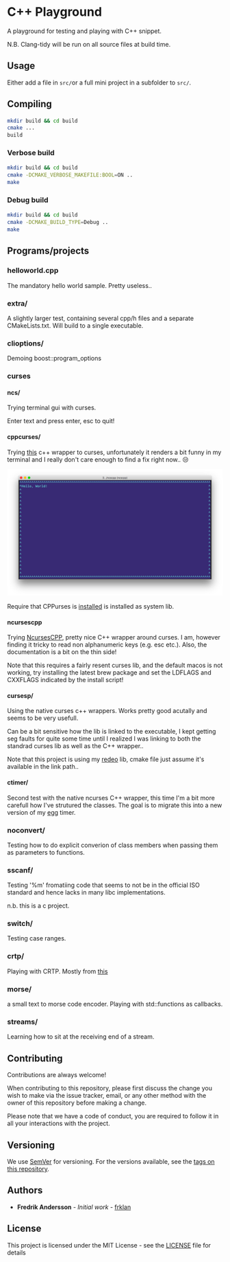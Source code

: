 # C++ Playground

 A playground for testing and playing with C++ snippet.

N.B. Clang-tidy will be run on all source files at build time.

## Usage

Either add a file in ```src/```or a full mini project in a subfolder to ```src/```.

## Compiling

```bash
mkdir build && cd build
cmake ...
build
```

### Verbose build

```bash
mkdir build && cd build
cmake -DCMAKE_VERBOSE_MAKEFILE:BOOL=ON ..
make
```

### Debug build

```bash
mkdir build && cd build
cmake -DCMAKE_BUILD_TYPE=Debug ..
make
```


## Programs/projects

### helloworld.cpp

The mandatory hello world sample. Pretty useless..

### extra/

A slightly larger test, containing several cpp/h files and a separate CMakeLists.txt. Will build to a single executable.

### clioptions/

Demoing boost::program_options

### curses

#### ncs/

Trying terminal gui with curses.

Enter text and press enter, esc to quit!

#### cppcurses/

Trying [this](https://github.com/a-n-t-h-o-n-y/CPPurses) c++ wrapper to curses, unfortunately it renders a bit funny in my terminal and I really don't care enough to find a fix right now.. :unamused:

![Demo](src/cppcurses/cppcurses.png)

Require that CPPurses is [installed](https://github.com/a-n-t-h-o-n-y/CPPurses#build-instructions) is installed as system lib.

#### ncursescpp

Trying [NcursesCPP](https://github.com/Praetonus/Ncursescpp), pretty nice C++ wrapper around curses. I am, however finding it tricky to read non alphanumeric keys (e.g. esc etc.). Also, the documentation is a bit on the thin side!

Note that this requires a fairly resent curses lib, and the default macos is not working, try installing the latest brew package and set the LDFLAGS and CXXFLAGS indicated by the install script!

#### cursesp/

Using the native curses c++ wrappers. Works pretty good acutally and seems to be very usefull.

Can be a bit sensitive how the lib is linked to the executable, I kept getting seg faults for quite some time until I realized I was linking to both the standrad curses lib as well as the C++ wrapper..

Note that this project is using my [redeo](https://github.com/frklan/libredeo) lib, cmake file just assume it's available in the link path..

#### ctimer/

Second test with the native ncurses C++ wrapper, this time I'm a bit more carefull how I've strutured the classes. The goal is to migrate this into a new version of my [egg](https://github.com/frklan/egg) timer.

### noconvert/

Testing how to do explicit converion of class members when passing them as parameters to functions.

### sscanf/

Testing '%m' fromatiing code that seems to not be in the official ISO standard and hence lacks in many libc implementations.

n.b. this is a c project.

### switch/

Testing case ranges.

### crtp/

Playing with CRTP. Mostly from [this](https://gallery.mailchimp.com/9f01739d94fc2e23b2f359cb0/files/e05f9d5a-331e-4b0e-aa47-4c1cddef5282/CRTP.pdf)

### morse/

a small text to morse code encoder. Playing with std::functions as callbacks.

### streams/

Learning how to sit at the receiving end of a stream.

## Contributing

Contributions are always welcome!

When contributing to this repository, please first discuss the change you wish to make via the issue tracker, email, or any other method with the owner of this repository before making a change.

Please note that we have a code of conduct, you are required to follow it in all your interactions with the project.

## Versioning

We use [SemVer](http://semver.org/) for versioning. For the versions available, see the [tags on this repository](https://github.com/frklan/[TBD]/tags).

## Authors

* **Fredrik Andersson** - *Initial work* - [frklan](https://github.com/frklan)

## License

This project is licensed under the MIT License - see the [LICENSE](LICENSE) file for details
